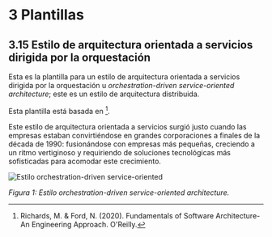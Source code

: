 # 3 Plantillas

## 3.15 Estilo de arquitectura orientada a servicios dirigida por la orquestación

Esta es la plantilla para un estilo de arquitectura orientada a servicios
dirigida por la orquestación u *orchestration-driven service-oriented
architecture*; este es un estilo de arquitectura distribuida.

Esta plantilla está basada en [^1].

Este estilo de arquitectura orientada a servicios surgió justo cuando las
empresas estaban convirtiéndose en grandes corporaciones a finales de la década
de 1990: fusionándose con empresas más pequeñas, creciendo a un ritmo
vertiginoso y requiriendo de soluciones tecnológicas más sofisticadas para
acomodar este crecimiento.

![Estilo orchestration-driven
service-oriented](/diagrams/Architecture_Orchestration_Driven_Service_Oriented.svg)

*Figura 1: Estilo orchestration-driven service-oriented architecture.*

[^1]: Richards, M. & Ford, N. (2020). Fundamentals of Software Architecture-An
      Engineering Approach. O'Reilly.
